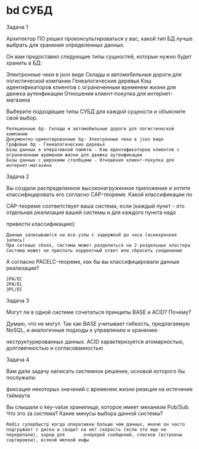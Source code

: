 # bd СУБД

Задача 1

Архитектор ПО решил проконсультироваться у вас, какой тип БД лучше выбрать для хранения определенных данных.

Он вам предоставил следующие типы сущностей, которые нужно будет хранить в БД:

Электронные чеки в json виде
Склады и автомобильные дороги для логистической компании
Генеалогические деревья
Кэш идентификаторов клиентов с ограниченным временем жизни для движка аутенфикации
Отношения клиент-покупка для интернет-магазина

Выберите подходящие типы СУБД для каждой сущности и объясните свой выбор.

    Реляционные бд- Склады и автомобильные дороги для логистической компании
    Документно-ориентированные бд- Электронные чеки в json виде
    Графовые бд - Генеалогические деревья
    Базы данных в оперативной памяти - Кэш идентификаторов клиентов с ограниченным временем жизни для движка аутенфикации
    Базы данных с широкими столбцами - Отношения клиент-покупка для интернет-магазина

Задача 2

Вы создали распределенное высоконагруженное приложение и хотите классифицировать его согласно CAP-теореме. Какой классификации по 

CAP-теореме соответствует ваша система, если (каждый пункт - это отдельная реализация вашей системы и для каждого пункта надо 

привести классификацию):

    Данные записываются на все узлы с задержкой до часа (асинхронная запись)
    При сетевых сбоях, система может разделиться на 2 раздельных кластера
    Система может не прислать корректный ответ или сбросить соединение

А согласно PACELC-теореме, как бы вы классифицировали данные реализации?


    1PA/EC
    2PA/EL
    3PC/EC



Задача 3

Могут ли в одной системе сочетаться принципы BASE и ACID? Почему?

Думаю, что не могут. Так как BASE учитывает гибкость, предлагаемую NoSQL, и аналогичные подходы к управлению и хранению 

неструктурированных данных. ACID характеризуется атомарностью, долговечностью и согласованностью

Задача 4

Вам дали задачу написать системное решение, основой которого бы послужили:

фиксация некоторых значений с временем жизни
реакция на истечение таймаута

Вы слышали о key-value хранилище, которое имеет механизм Pub/Sub. Что это за система? Какие минусы выбора данной системы?
 
    Redis супербыстр когда оперативки больше чем данных, иначе он часто подгружает с диска и сводит на нет скорость (если это еще не переделали), хорош для       очередей сообщений, списков (встроены сортировки), всякой мелкой инфы
